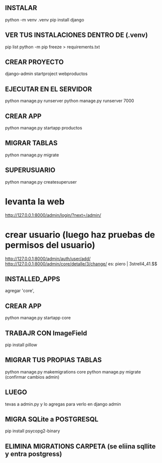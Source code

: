## INSTALAR
python -m venv .venv
pip install django
## VER TUS INSTALACIONES DENTRO DE (.venv)
pip list
python -m pip freeze > requirements.txt

## CREAR PROYECTO
django-admin startproject webproductos
## EJECUTAR EN EL SERVIDOR
python manage.py runserver
python manage.py runserver 7000
## CREAR APP
python manage.py startapp productos
## MIGRAR TABLAS
python manage.py migrate
## SUPERUSUARIO
python manage.py createsuperuser
# levanta la web
http://127.0.0.1:8000/admin/login/?next=/admin/
# crear usuario (luego haz pruebas de permisos del usuario)
http://127.0.0.1:8000/admin/auth/user/add/
http://127.0.0.1:8000/admin/core/detalle/3/change/
es: piero | 3strell4_41.$$

## INSTALLED_APPS
agregar 'core',
## CREAR APP
python manage.py startapp core
## TRABAJR CON ImageField
pip install pillow
## MIGRAR TUS PROPIAS TABLAS
python manage.py makemigrations core
python manage.py migrate (confirmar cambios admin)
## LUEGO
tevas a admin.py y lo agregas para verlo en django admin


## MIGRA SQLite a POSTGRESQL
pip install psycopg2-binary

## ELIMINA MIGRATIONS CARPETA (se eliina sqllite y entra postgress)

